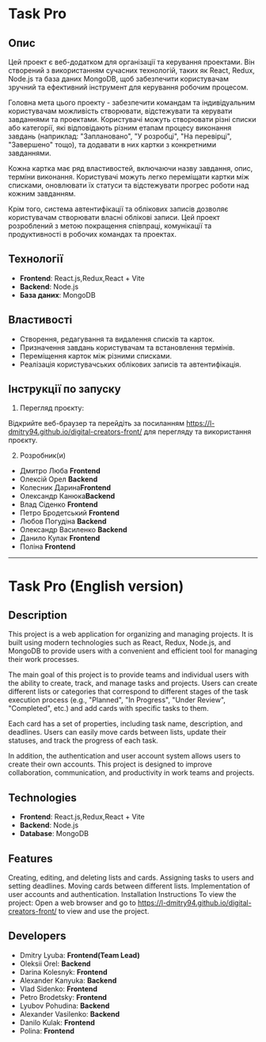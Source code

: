 
# Task Pro 

## Опис

Цей проект є веб-додатком для організації та керування проектами. Він створений з використанням сучасних технологій, таких як React, Redux, Node.js та база даних MongoDB, щоб забезпечити користувачам зручний та ефективний інструмент для керування робочим процесом.

Головна мета цього проекту - забезпечити командам та індивідуальним користувачам можливість створювати, відстежувати та керувати завданнями та проектами. Користувачі можуть створювати різні списки або категорії, які відповідають різним етапам процесу виконання завдань (наприклад: "Заплановано", "У розробці", "На перевірці", "Завершено" тощо), та додавати в них картки з конкретними завданнями.

Кожна картка має ряд властивостей, включаючи назву завдання, опис, терміни виконання. Користувачі можуть легко переміщати картки між списками, оновлювати їх статуси та відстежувати прогрес роботи над кожним завданням.

Крім того, система автентифікації та облікових записів дозволяє користувачам створювати власні облікові записи. Цей проект розроблений з метою покращення співпраці, комунікації та продуктивності в робочих командах та проектах.

## Технології

- **Frontend**: React.js,Redux,React + Vite
- **Backend**: Node.js
- **База даних**: MongoDB

## Властивості

- Створення, редагування та видалення списків та карток.
- Призначення завдань користувачам та встановлення термінів.
- Переміщення карток між різними списками.
- Реалізація користувачських облікових записів та автентифікація.


## Інструкції по запуску

1. Перегляд проєкту:

Відкрийте веб-браузер та перейдіть за посиланням https://l-dmitry94.github.io/digital-creators-front/ для перегляду та використання проєкту.

2. Розробник(и)
- Дмитро Люба **Frontend**
- Олексій Орел **Backend**
- Колесник Дарина**Frontend**
- Олександр Канюка**Backend**
- Влад Сіденко **Frontend**
- Петро Бродетський **Frontend**
- Любов Погудіна **Backend**
- Олександр Василенко **Backend**
- Данило Кулак **Frontend**
- Поліна  **Frontend**

________________________________
# Task Pro (English version)



## Description

This project is a web application for organizing and managing projects. It is built using modern technologies such as React, Redux, Node.js, and MongoDB to provide users with a convenient and efficient tool for managing their work processes.

The main goal of this project is to provide teams and individual users with the ability to create, track, and manage tasks and projects. Users can create different lists or categories that correspond to different stages of the task execution process (e.g., "Planned", "In Progress", "Under Review", "Completed", etc.) and add cards with specific tasks to them.

Each card has a set of properties, including task name, description, and deadlines. Users can easily move cards between lists, update their statuses, and track the progress of each task.

In addition, the authentication and user account system allows users to create their own accounts. This project is designed to improve collaboration, communication, and productivity in work teams and projects.

## Technologies
- **Frontend**: React.js,Redux,React + Vite
- **Backend**: Node.js
- **Database**: MongoDB

## Features

Creating, editing, and deleting lists and cards.
Assigning tasks to users and setting deadlines.
Moving cards between different lists.
Implementation of user accounts and authentication.
Installation Instructions
To view the project:
Open a web browser and go to https://l-dmitry94.github.io/digital-creators-front/ to view and use the project.

## Developers

- Dmitry Lyuba: **Frontend(Team Lead)**
- Oleksii Orel: **Backend**
- Darina Kolesnyk: **Frontend**
- Alexander Kanyuka: **Backend**
- Vlad Sidenko: **Frontend**
- Petro Brodetsky: **Frontend**
- Lyubov Pohudina: **Backend**
- Alexander Vasilenko: **Backend**
- Danilo Kulak: **Frontend**
- Polina: **Frontend**
